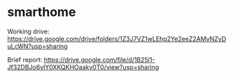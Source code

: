 # smarthome

Working drive: https://drive.google.com/drive/folders/1Z3J7VZ1wLEhp2Ye2eeZ2AMvNZyDuLcWN?usp=sharing

Brief report: https://drive.google.com/file/d/1B25l1-Jf32DBJo6vlY0XKQKHOaaky0T0/view?usp=sharing
